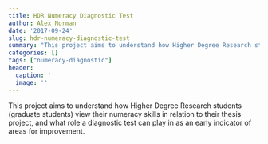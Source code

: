 ```yaml
---
title: HDR Numeracy Diagnostic Test
author: Alex Norman
date: '2017-09-24'
slug: hdr-numeracy-diagnostic-test
summary: "This project aims to understand how Higher Degree Research students (graduate students) view their numeracy skills in relation to their thesis project, and what role a diagnostic test can play in as an early indicator of areas for improvement."
categories: []
tags: ["numeracy-diagnostic"]
header:
  caption: ''
  image: ''
---
```


This project aims to understand how Higher Degree Research students (graduate students) view their numeracy skills in relation to their thesis project, and what role a diagnostic test can play in as an early indicator of areas for improvement.